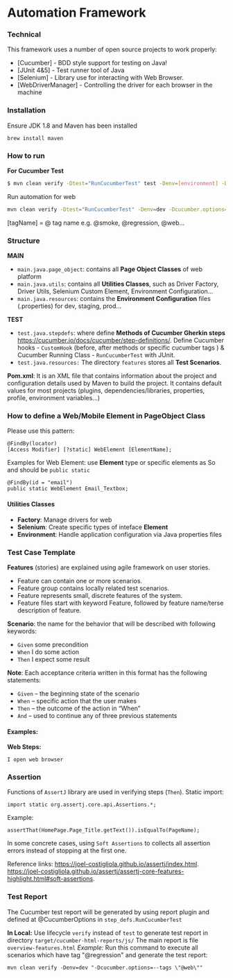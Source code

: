 # Automation Framework

### Technical

This framework uses a number of open source projects to work properly:

* [Cucumber] - BDD style support for testing on Java!
* [JUnit 4&5] - Test runner tool of Java
* [Selenium] - Library use for interacting with Web Browser.
* [WebDriverManager] - Controlling the driver for each browser in the machine

### Installation

Ensure JDK 1.8 and Maven has been installed
```
brew install maven
```


### How to run

**For Cucumber Test**
```sh
$ mvn clean verify -Dtest="RunCucumberTest" test -Denv=[environment] -Dlocation=[location] "-Dcucumber.options=--tags \"[tagName]\"" 
```

Run automation for web
```sh
mvn clean verify -Dtest="RunCucumberTest" -Denv=dev -Dcucumber.options="--tags @web" test
```

[tagName] = @ tag name  e.g. @smoke, @regression, @web...

### Structure
**MAIN**
- `main.java.page_object`: contains all **Page Object Classes** of web platform
- `main.java.utils`: contains all **Utilities Classes**, such as Driver Factory, Driver Utils, Selenium Custom Element, Environment Configuration...
- `main.java.resources`: contains the **Environment Configuration** files (.properties) for dev, staging, prod...

**TEST**
- `test.java.stepdefs`: where define **Methods of Cucumber Gherkin steps** https://cucumber.io/docs/cucumber/step-definitions/. Define Cucumber hooks - `CustomHook` (before, after methods or specific cucumber tags ) & Cucumber Running Class - `RunCucumberTest` with JUnit.
- `test.java.resources:` The directory `features` stores all **Test Scenarios**.

**Pom.xml**: It is an XML file that contains information about the project and configuration details used by Maven to build the project. It contains default values for most projects (plugins, dependencies/libraries, properties, profile, environment variables...)

### How to define a Web/Mobile Element in PageObject Class
Please use this pattern:
```
@FindBy(locator)
[Access Modifier] [?static] WebElement [ElementName];
```
Examples for Web Element: use **Element** type or specific elements as So  and should be `public static`
```
@FindBy(id = "email")
public static WebElement Email_Textbox;
```

#### Utilities Classes

- **Factory**: Manage drivers for web
- **Selenium**: Create specific types of inteface **Element**
- **Environment**: Handle application configuration via Java properties files

### Test Case Template
**Features** (stories) are explained using agile framework on user stories.
- Feature can contain one or more scenarios.
- Feature group contains locally related test scenarios.
- Feature represents small, discrete features of the system.
- Feature files start with keyword Feature, followed by feature name/terse description of feature.

**Scenario**: the name for the behavior that will be described with following keywords:
- `Given` some precondition
- `When` I do some action
- `Then` I expect some result

**Note**: Each acceptance criteria written in this format has the following statements:
- `Given` – the beginning state of the scenario
- `When` – specific action that the user makes
- `Then` – the outcome of the action in “When”
- `And` – used to continue any of three previous statements

#### Examples:
**Web Steps:**
```
I open web browser
```


### Assertion
Functions of `AssertJ` library are used in verifying steps (`Then`).
Static import:
```
import static org.assertj.core.api.Assertions.*;
```
Example:
```
assertThat(HomePage.Page_Title.getText()).isEqualTo(PageName);
```

In some concrete cases, using `Soft Assertions` to collects all assertion errors instead of stopping at the first one.

Reference links:
https://joel-costigliola.github.io/assertj/index.html.
https://joel-costigliola.github.io/assertj/assertj-core-features-highlight.html#soft-assertions.

### Test Report
The Cucumber test report will be generated by using report plugin and defined at @CucumberOptions in `step_defs.RunCucumberTest`

**In Local:**
Use lifecycle `verify` instead of `test` to generate test report in directory `target/cucumber-html-reports/js/`
The main report is file `overview-features.html`
*Example:* Run this command to execute all scenarios which have tag "@regression" and generate the test report:
```
mvn clean verify -Denv=dev "-Dcucumber.options=--tags \"@web\""
```
